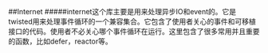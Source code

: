 ##Internet
#####internet这个库主要是用来处理异步IO和event的。它是twisted用来处理事件循环的一个兼容集合。它包含了使用者关心的事件和可移植接口的代码。使用者不必关心哪个事件循环在运行。这里包含了很多常用并且重要的函数，比如defer，reactor等。

